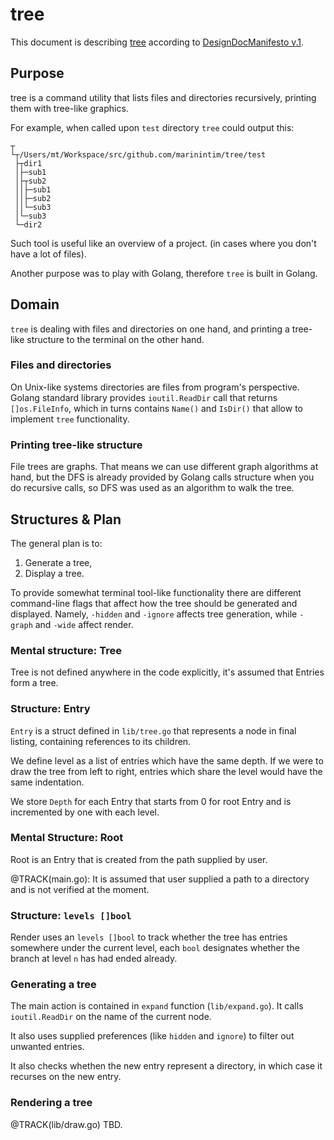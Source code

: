 tree
====

This document is describing [tree](https://github.com/marinintim/tree) according to [DesignDocManifesto v.1](https://marinin.xyz/projects/ddm#1).

## Purpose

tree is a command utility that lists files and directories recursively, printing them with tree-like graphics.

For example, when called upon `test` directory `tree` could output this:

```
┬
└┬/Users/mt/Workspace/src/github.com/marinintim/tree/test
 ├┬dir1
 │├─sub1
 │├┬sub2
 ││├─sub1
 ││├─sub2
 ││└─sub3
 │└─sub3
 └─dir2
```

Such tool is useful like an overview of a project. (in cases where you don't have a lot of files).

Another purpose was to play with Golang, therefore `tree` is built in Golang.

## Domain

`tree` is dealing with files and directories on one hand, and printing a tree-like structure to the terminal on the other hand.

### Files and directories

On Unix-like systems directories are files from program's perspective. Golang standard library provides `ioutil.ReadDir` call that
returns `[]os.FileInfo`, which in turns contains `Name()` and `IsDir()` that allow to implement `tree` functionality.

### Printing tree-like structure

File trees are graphs. That means we can use different graph algorithms at hand, but the DFS is already provided by Golang calls structure
when you do recursive calls, so DFS was used as an algorithm to walk the tree.


## Structures & Plan

The general plan is to:

1. Generate a tree,
2. Display a tree.

To provide somewhat terminal tool-like functionality there are different command-line flags that affect
how the tree should be generated and displayed. Namely, `-hidden` and `-ignore` affects tree generation,
while `-graph` and `-wide` affect render.

### Mental structure: Tree

Tree is not defined anywhere in the code explicitly, it's assumed
that Entries form a tree.

### Structure: Entry

`Entry` is a struct defined in `lib/tree.go` that represents a node
in final listing, containing references to its children.

We define level as a list of entries which have the same depth.
If we were to draw the tree from left to right, entries which
share the level would have the same indentation.

We store `Depth` for each Entry that starts from 0 for root Entry
and is incremented by one with each level.

### Mental Structure: Root

Root is an Entry that is created from the path supplied by user.

@TRACK(main.go): It is assumed that user supplied a path to a directory and is not verified at the moment.

### Structure: `levels []bool`

Render uses an `levels []bool` to track whether the tree has
entries somewhere under the current level, each
`bool` designates whether the branch at level `n` has 
had ended already.

### Generating a tree

The main action is contained in `expand` function (`lib/expand.go`).
It calls `ioutil.ReadDir` on the name of the current node.

It also uses supplied preferences (like `hidden` and `ignore`)
to filter out unwanted entries.

It also checks whethen the new entry represent a directory, in which
case it recurses on the new entry.

### Rendering a tree

@TRACK(lib/draw.go) TBD.
